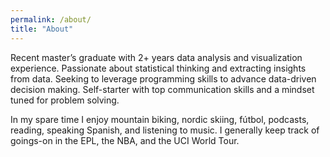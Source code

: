 ```yaml
---
permalink: /about/
title: "About"
---
```


Recent master’s graduate with 2+ years data analysis and visualization experience. Passionate about statistical thinking and extracting insights from data. Seeking to leverage programming skills to advance data-driven decision making. Self-starter with top communication skills and a mindset tuned for problem solving.

In my spare time I enjoy mountain biking, nordic skiing, fútbol, podcasts, reading, speaking Spanish, and listening to music. I generally keep track of goings-on in the EPL, the NBA, and the UCI World Tour.
